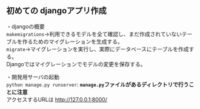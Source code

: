 初めての djangoアプリ作成
---

・djangoの概要  
`makemigrations`→利用できるモデルを全て確認し、まだ作成されていないテーブルを作るためのマイグレーションを生成する。  
`migrate`→マイグレーションを実行し、実際にデータベースにテーブルを作成する。  
Djangoではマイグレーションでモデルの変更を保存する。  

・開発用サーバの起動  
`python manage.py runserver`: **`manage.py`ファイルがあるディレクトリで行うことに注意**  
アクセスするURLは [http://127.0.0.1:8000/ ](http://127.0.0.1:8000/ )
